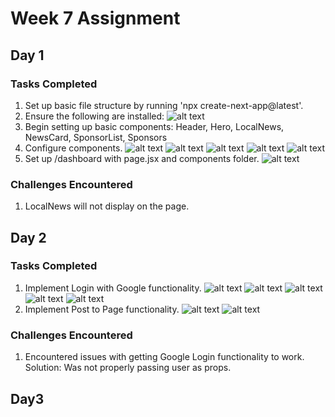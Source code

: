 # Week 7 Assignment
## Day 1
### Tasks Completed
1. Set up basic file structure by running 'npx create-next-app@latest'.
2. Ensure the following are installed: 
![alt text](image.png)
3. Begin setting up basic components: Header, Hero, LocalNews, NewsCard, SponsorList, Sponsors
4. Configure components.
![alt text](image-1.png)
![alt text](image-2.png)
![alt text](image-3.png)
![alt text](image-4.png)
![alt text](image-5.png)
5. Set up /dashboard with page.jsx and components folder.
![alt text](image-6.png)

### Challenges Encountered
1. LocalNews will not display on the page.

## Day 2
### Tasks Completed
1. Implement Login with Google functionality.
![alt text](image-7.png)
![alt text](image-8.png)
![alt text](image-9.png)
![alt text](image-10.png)
![alt text](image-11.png)
2. Implement Post to Page functionality.
![alt text](image-12.png)
![alt text](image-13.png)

### Challenges Encountered
1. Encountered issues with getting Google Login functionality to work. Solution: Was not properly passing user as props.

## Day3